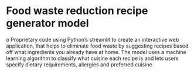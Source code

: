# Food waste reduction recipe generator model
o	Proprietary code using Python’s streamlit to create an interactive web application, that helps to eliminate food waste by suggesting recipes based off what ingredients you already have at home. The model uses a machine learning algorithm to classify what cuisine each recipe is and lets users specify dietary requirements, allergies and preferred cuisine 
